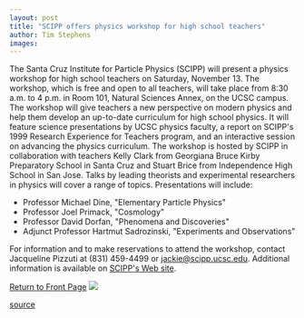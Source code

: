 ```yaml
---
layout: post
title: "SCIPP offers physics workshop for high school teachers"
author: Tim Stephens
images:
---
```


The Santa Cruz Institute for Particle Physics (SCIPP) will present a physics workshop for high school teachers on Saturday, November 13. The workshop, which is free and open to all teachers, will take place from 8:30 a.m. to 4 p.m. in Room 101, Natural Sciences Annex, on the UCSC campus. The workshop will give teachers a new perspective on modern physics and help them develop an up-to-date curriculum for high school physics. It will feature science presentations by UCSC physics faculty, a report on SCIPP's 1999 Research Experience for Teachers program, and an interactive session on advancing the physics curriculum. The workshop is hosted by SCIPP in collaboration with teachers Kelly Clark from Georgiana Bruce Kirby Preparatory School in Santa Cruz and Stuart Brice from Independence High School in San Jose. Talks by leading theorists and experimental researchers in physics will cover a range of topics. Presentations will include:

* Professor Michael Dine, "Elementary Particle Physics"
* Professor Joel Primack, "Cosmology"
* Professor David Dorfan, "Phenomena and Discoveries"
* Adjunct Professor Hartmut Sadrozinski, "Experiments and Observations"

For information and to make reservations to attend the workshop, contact Jacqueline Pizzuti at (831) 459-4499 or [jackie@scipp.ucsc.edu][1]. Additional information is available on [SCIPP's Web site][2].

  
[Return to Front Page][3] ![ ][4]

[1]: mailto:jackie@scipp.ucsc.edu
[2]: http://scipp.ucsc.edu
[3]: ../../index.html
[4]: ../../images/trans.gif

[source](http://www1.ucsc.edu/currents/99-00/10-25/scipp.html "Permalink to scipp")
